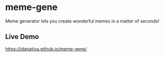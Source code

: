 # meme-gene
Meme generator lets you create wonderful memes in a matter of seconds!

## Live Demo
https://idanatiya.github.io/meme-gene/
